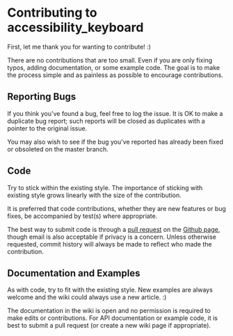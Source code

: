 # Contributing to accessibility\_keyboard

First, let me thank you for wanting to contribute! :)

There are no contributions that are too small. Even if you are only fixing
typos, adding documentation, or some example code. The goal is to make the 
process simple and as painless as possible to encourage contributions.


## Reporting Bugs

If you think you've found a bug, feel free to log the issue. It is OK to
make a duplicate bug report; such reports will be closed as duplicates
with a pointer to the original issue.

You may also wish to see if the bug you've reported has already been
fixed or obsoleted on the master branch.


## Code

Try to stick within the existing style. The importance of sticking with
existing style grows linearly with the size of the contribution.

It is preferred that code contributions, whether they are new features or
bug fixes, be accompanied by test(s) where appropriate.

The best way to submit code is through a
[pull request](https://help.github.com/articles/using-pull-requests) on the
[Github page](https://github.com/AXElements/accessibility_keyboard),
though email is also acceptable if privacy is a concern. Unless otherwise
requested, commit history will always be made to reflect who made the
contribution.


## Documentation and Examples

As with code, try to fit with the existing style. New examples are always
welcome and the wiki could always use a new article. :)

The documentation in the wiki is open and no permission is required to make
edits or contributions. For API documentation or example code, it is best to
submit a pull request (or create a new wiki page if appropriate).

